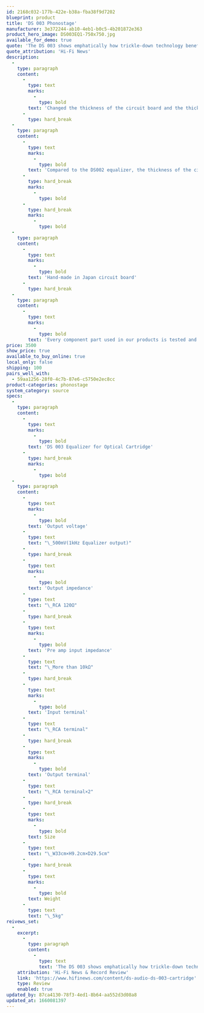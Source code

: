 ```yaml
---
id: 2168c032-177b-422e-b38a-fba38f9d7202
blueprint: product
title: 'DS 003 Phonostage'
manufacturer: 3e372244-ab10-4eb1-b0c5-4b201872e363
product_hero_image: DS003EQ1-750x750.jpg
available_for_demo: true
quote: 'The DS 003 shows emphatically how trickle-down technology benefits the customer, while maintain a pecking order. As close as it is to the mind-boggling Grand Master, enough differences ensure that the two can co-exist: the DS 003 is the more lively of the two, the Grand Master the more subtle.'
quote_attribution: 'Hi-Fi News'
description:
  -
    type: paragraph
    content:
      -
        type: text
        marks:
          -
            type: bold
        text: 'Changed the thickness of the circuit board and the thickness of the copper foil.'
      -
        type: hard_break
  -
    type: paragraph
    content:
      -
        type: text
        marks:
          -
            type: bold
        text: 'Compared to the DS002 equalizer, the thickness of the circuit board has been changed from 1.6 mm to 2.0 mm, and the thickness of the copper foil has been changed from 35 µ to 70 µ. In addition, the DS003 equalizer allows you to select the cutoff frequency for the low frequency range from four types, allowing you to select an output that better matches your system.'
      -
        type: hard_break
        marks:
          -
            type: bold
      -
        type: hard_break
        marks:
          -
            type: bold
  -
    type: paragraph
    content:
      -
        type: text
        marks:
          -
            type: bold
        text: 'Hand-made in Japan circuit board'
      -
        type: hard_break
  -
    type: paragraph
    content:
      -
        type: text
        marks:
          -
            type: bold
        text: 'Every component part used in our products is tested and evaluated by our expert Japanese technicians. In addition to using a specially printed circuit board, twist-connection of the component legs is further evidence of DS Audio’ s excellent attention to detail. Each and every product is hand-made and quality assured by our skilled engineers.'
price: 3500
show_price: true
available_to_buy_online: true
local_only: false
shipping: 100
pairs_well_with:
  - 59aa1256-28f0-4c7b-87e6-c5750e2ec8cc
product-categories: phonostage
system_category: source
specs:
  -
    type: paragraph
    content:
      -
        type: text
        marks:
          -
            type: bold
        text: 'DS 003 Equalizer for Optical Cartridge'
      -
        type: hard_break
        marks:
          -
            type: bold
  -
    type: paragraph
    content:
      -
        type: text
        marks:
          -
            type: bold
        text: 'Output voltage'
      -
        type: text
        text: "\_500mV(1kHz Equalizer output)"
      -
        type: hard_break
      -
        type: text
        marks:
          -
            type: bold
        text: 'Output impedance'
      -
        type: text
        text: "\_RCA 120Ω"
      -
        type: hard_break
      -
        type: text
        marks:
          -
            type: bold
        text: 'Pre amp input impedance'
      -
        type: text
        text: "\_More than 10kΩ"
      -
        type: hard_break
      -
        type: text
        marks:
          -
            type: bold
        text: 'Input terminal'
      -
        type: text
        text: "\_RCA terminal"
      -
        type: hard_break
      -
        type: text
        marks:
          -
            type: bold
        text: 'Output terminal'
      -
        type: text
        text: "\_RCA terminal×2"
      -
        type: hard_break
      -
        type: text
        marks:
          -
            type: bold
        text: Size
      -
        type: text
        text: "\_W33cm×H9.2cm×D29.5cm"
      -
        type: hard_break
      -
        type: text
        marks:
          -
            type: bold
        text: Weight
      -
        type: text
        text: "\_5kg"
reivews_set:
  -
    excerpt:
      -
        type: paragraph
        content:
          -
            type: text
            text: 'The DS 003 shows emphatically how trickle-down technology benefits the customer, while maintain a pecking order. As close as it is to the mind-boggling Grand Master, enough differences ensure that the two can co-exist: the DS 003 is the more lively of the two, the Grand Master the more subtle. That said, if you can afford a Grand Master, buy it. If you cannot, the astonishing DS 003 will still blow your mind.'
    attribution: 'Hi-Fi News & Record Review'
    link: 'https://www.hifinews.com/content/ds-audio-ds-003-cartridge'
    type: Review
    enabled: true
updated_by: 87ca4130-78f3-4ed1-8b64-aa552d3d08a8
updated_at: 1660081397
---
```

